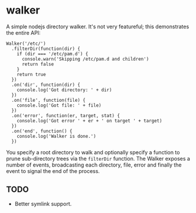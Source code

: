 walker
======

A simple nodejs directory walker. It's not very featureful; this demonstrates
the entire API:

    Walker('/etc/')
      .filterDir(function(dir) {
        if (dir === '/etc/pam.d') {
          console.warn('Skipping /etc/pam.d and children')
          return false
        }
        return true
      })
      .on('dir', function(dir) {
        console.log('Got directory: ' + dir)
      })
      .on('file', function(file) {
        console.log('Got file: ' + file)
      })
      .on('error', function(er, target, stat) {
        console.log('Got error ' + er + ' on target ' + target)
      })
      .on('end', function() {
        console.log('Walker is done.')
      })

You specify a root directory to walk and optionally specify a function to prune
sub-directory trees via the `filterDir` function. The Walker exposes a number
of events, broadcasting each directory, file, error and finally the event to
signal the end of the process.


TODO
----

- Better symlink support.
